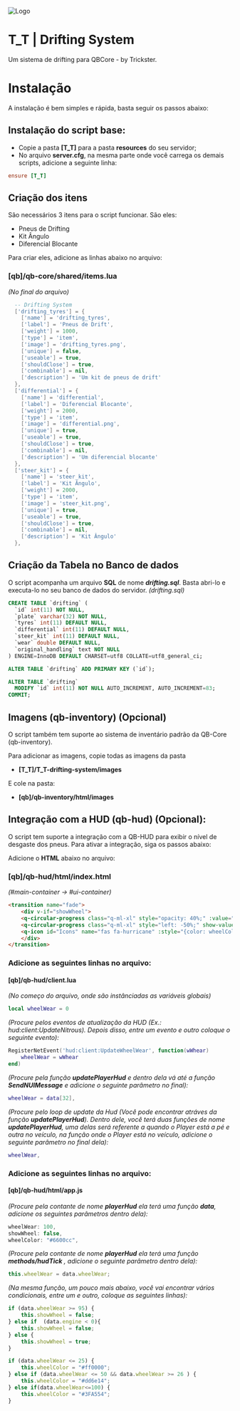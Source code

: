 
![Logo](https://i.imgur.com/EX5ZH6o.png)


# T_T | Drifting System

Um sistema de drifting para QBCore - by Trickster.





# Instalação

A instalação é bem simples e rápida, basta seguir os passos abaixo:

## Instalação do script base:
- Copie a pasta **[T_T]** para a pasta **resources** do seu servidor;
- No arquivo **server.cfg**, na mesma parte onde você carrega os demais scripts, adicione a seguinte linha:

```cfg
ensure [T_T]
```

## Criação dos itens

São necessários 3 itens para o script funcionar. São eles:
- Pneus de Drifting
- Kit Ângulo
- Diferencial Blocante

Para criar eles, adicione as linhas abaixo no arquivo:
### **[qb]/qb-core/shared/items.lua**
*(No final do arquivo)*

```lua
  -- Drifting System
  ['drifting_tyres'] = {
    ['name'] = 'drifting_tyres',
    ['label'] = 'Pneus de Drift',
    ['weight'] = 1000,
    ['type'] = 'item',
    ['image'] = 'drifting_tyres.png',
    ['unique'] = false,
    ['useable'] = true,
    ['shouldClose'] = true,
    ['combinable'] = nil,
    ['description'] = 'Um kit de pneus de drift'
  },
  ['differential'] = {
    ['name'] = 'differential',
    ['label'] = 'Diferencial Blocante',
    ['weight'] = 2000,
    ['type'] = 'item',
    ['image'] = 'differential.png',
    ['unique'] = true,
    ['useable'] = true,
    ['shouldClose'] = true,
    ['combinable'] = nil,
    ['description'] = 'Um diferencial blocante'
  },
  ['steer_kit'] = {
    ['name'] = 'steer_kit',
    ['label'] = 'Kit Ângulo',
    ['weight'] = 2000,
    ['type'] = 'item',
    ['image'] = 'steer_kit.png',
    ['unique'] = true,
    ['useable'] = true,
    ['shouldClose'] = true,
    ['combinable'] = nil,
    ['description'] = 'Kit Ângulo'
  },
```

## Criação da Tabela no Banco de dados

O script acompanha um arquivo **SQL** de nome ***drifting.sql***. Basta abri-lo e executa-lo no seu banco de dados do servidor.
*(drifting.sql)*
```sql
CREATE TABLE `drifting` (
  `id` int(11) NOT NULL,
  `plate` varchar(32) NOT NULL,
  `tyres` int(11) DEFAULT NULL,
  `differential` int(11) DEFAULT NULL,
  `steer_kit` int(11) DEFAULT NULL,
  `wear` double DEFAULT NULL,
  `original_handling` text NOT NULL
) ENGINE=InnoDB DEFAULT CHARSET=utf8 COLLATE=utf8_general_ci;

ALTER TABLE `drifting` ADD PRIMARY KEY (`id`);

ALTER TABLE `drifting`
  MODIFY `id` int(11) NOT NULL AUTO_INCREMENT, AUTO_INCREMENT=83;
COMMIT;
```

## Imagens (qb-inventory) (Opcional)
O script também tem suporte ao sistema de inventário padrão da QB-Core (qb-inventory). 

Para adicionar as imagens, copie todas as imagens da pasta 
- **[T_T]/T_T-drifting-system/images**

E cole na pasta: 
- **[qb]/qb-inventory/html/images**


## Integração com a HUD (qb-hud) (Opcional):
O script tem suporte a integração com a QB-HUD para exibir o nível de desgaste dos pneus.
Para ativar a integração, siga os passos abaixo:

Adicione o **HTML** abaixo no arquivo: 
### **[qb]/qb-hud/html/index.html**
*(#main-container -> #ui-container)*

```html
<transition name="fade">
    <div v-if="showWheel">
    <q-circular-progress class="q-ml-xl" style="opacity: 40%;" :value="static" :thickness="0.24" color="{color: wheelColor}" :min="0" :max="100"></q-circular-progress>
    <q-circular-progress class="q-ml-xl" style="left: -50%;" show-value :value="wheelWear" :thickness="0.24" color="{color: wheelColor}" :min="0" :max="100" center-color="grey-10">
    <q-icon id="Icons" name="fas fa-hurricane" :style="{color: wheelColor}"/>
    </div>
</transition>
```

### Adicione as seguintes linhas no arquivo: 
#### **[qb]/qb-hud/client.lua**
*(No começo do arquivo, onde são instânciadas as variáveis globais)*
```lua
local wheelWear = 0
```

*(Procure pelos eventos de atualização da HUD (Ex.: hud:client:UpdateNitrous). Depois disso, entre um evento e outro coloque o seguinte evento):*
```lua
RegisterNetEvent('hud:client:UpdateWheelWear', function(wWhear)
    wheelWear = wWhear
end)
```

*(Procure pela função **updatePlayerHud** e dentro dela vá até a função **SendNUIMessage** e adicione o seguinte parâmetro no final):*
```lua
wheelWear = data[32],
```

*(Procure pelo loop de update da Hud (Você pode encontrar atráves da função **updatePlayerHud**). Dentro dele, você terá duas funções de nome **updatePlayerHud**, uma delas será referente a quando o Player está a pé e outra no veículo, na função onde o Player está no veículo, adicione o seguinte parâmetro no final dela):*
```lua
wheelWear,
```

### Adicione as seguintes linhas no arquivo: 
#### **[qb]/qb-hud/html/app.js**
*(Procure pela contante de nome **playerHud** ela terá uma função **data**, adicione os seguintes parâmetros dentro dela):*
```js
wheelWear: 100,
showWheel: false,
wheelColor: "#6600cc",
```
*(Procure pela contante de nome **playerHud** ela terá uma função **methods/hudTick** , adicione o seguinte parâmetro dentro dela):*
```js
this.wheelWear = data.wheelWear;
```
*(Na mesma função, um pouco mais abaixo, você vai encontrar vários condicionais, entre um e outro, coloque as seguintes linhas):*
```js
if (data.wheelWear >= 95) {
    this.showWheel = false;
} else if  (data.engine < 0){
    this.showWheel = false;
} else {
    this.showWheel = true;
}

if (data.wheelWear <= 25) {
    this.wheelColor = "#ff0000";
} else if (data.wheelWear <= 50 && data.wheelWear >= 26 ) {
    this.wheelColor = "#dd6e14";
} else if(data.wheelWear<=100) {
    this.wheelColor = "#3FA554";
}
```



